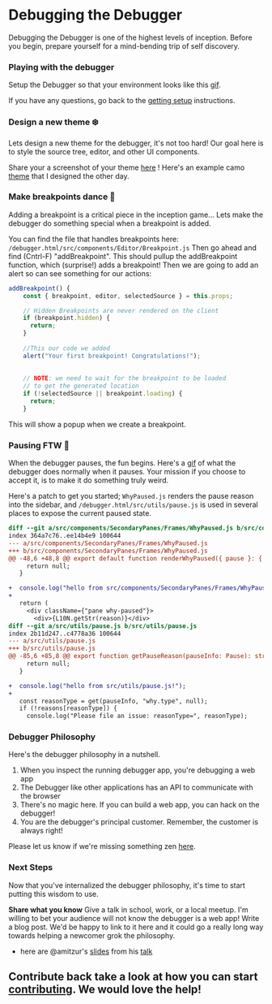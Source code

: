 # Debugging the Debugger

Debugging the Debugger is one of the highest levels of inception. Before you begin, prepare yourself for a mind-bending trip of self discovery.

### Playing with the debugger

Setup the Debugger so that your environment looks like this [gif][debugger-intro-gif].

If you have any questions, go back to the [getting setup][getting-setup] instructions.


### Design a new theme :snowflake:

Lets design a new theme for the debugger, it's not too hard! Our goal here is to style the source tree, editor, and other UI components.

Share your a screenshot of your theme [here](./getting-setup.md) ! Here's an example camo [theme][camo-theme] that I designed the other day.


### Make breakpoints dance :dancers:

Adding a breakpoint is a critical piece in the inception game...
Lets make the debugger do something special when a breakpoint is added.

You can find the file that handles breakpoints here: `/debugger.html/src/components/Editor/Breakpoint.js`
Then go ahead and find (Cntrl-F) "addBreakpoint".  This should pullup the addBreakpoint function, which (surprise!) adds a breakpoint!
Then we are going to add an alert so can see something for our actions:

```javascript
addBreakpoint() {
    const { breakpoint, editor, selectedSource } = this.props;

    // Hidden Breakpoints are never rendered on the client
    if (breakpoint.hidden) {
      return;
    }
	
	//This our code we added
	alert("Your first breakpoint! Congratulations!");
	
	
    // NOTE: we need to wait for the breakpoint to be loaded
    // to get the generated location
    if (!selectedSource || breakpoint.loading) {
      return;
    }
```

This will show a popup when we create a breakpoint.

### Pausing FTW :red_circle:

When the debugger pauses, the fun begins. Here's a [gif](http://g.recordit.co/qutDioRQvy.gif) of what the debugger does normally when it pauses. Your mission if you choose to accept it, is to make it do something truly weird.

Here's a patch to get you started; `WhyPaused.js` renders the pause reason into the sidebar, and `/debugger.html/src/utils/pause.js` is used in several places to expose the current paused state.

```diff
diff --git a/src/components/SecondaryPanes/Frames/WhyPaused.js b/src/components/SecondaryPanes/Frames/WhyPaused.js
index 364a7c76..ee14b4e9 100644
--- a/src/components/SecondaryPanes/Frames/WhyPaused.js
+++ b/src/components/SecondaryPanes/Frames/WhyPaused.js
@@ -48,6 +48,8 @@ export default function renderWhyPaused({ pause }: { pause: Pause }) {
     return null;
   }

+  console.log("hello from src/components/SecondaryPanes/Frames/WhyPaused.js!");
+
   return (
     <div className={"pane why-paused"}>
       <div>{L10N.getStr(reason)}</div>
diff --git a/src/utils/pause.js b/src/utils/pause.js
index 2b11d247..c4778a36 100644
--- a/src/utils/pause.js
+++ b/src/utils/pause.js
@@ -85,6 +85,8 @@ export function getPauseReason(pauseInfo: Pause): string | null {
     return null;
   }

+  console.log("hello from src/utils/pause.js!");
+
   const reasonType = get(pauseInfo, "why.type", null);
   if (!reasons[reasonType]) {
     console.log("Please file an issue: reasonType=", reasonType);
```

### Debugger Philosophy

Here's the debugger philosophy in a nutshell.

1. When you inspect the running debugger app, you're debugging a web app
2. The Debugger like other applications has an API to communicate with the browser
3. There's no magic here. If you can build a web app, you can hack on the debugger!
4. You are the debugger's principal customer. Remember, the customer is always right!

Please let us know if we're missing something zen  [here][getting-started-issue].


### Next Steps

Now that you've internalized the debugger philosophy, it's time to start putting this wisdom to use.

**Share what you know** Give a talk in school, work, or a local meetup. I'm willing to bet your audience will not know the debugger is a web app! Write a blog post. We'd be happy to link to it here and it could go a really long way towards helping a newcomer grok the philosophy.

- here are @amitzur's [slides][amit-slides] from his [talk][amit-tweet]

**Contribute back** take a look at how you can start [contributing][contributing]. We would love the help!
---

[contributing]: ../CONTRIBUTING.md
[getting-setup]: ./getting-setup.md
[getting-started-issue]:https://github.com/devtools-html/debugger.html/issues/1247

[debugger-intro-gif]:http://g.recordit.co/WjHZaXKifZ.gif
[amit-slides]:https://docs.google.com/presentation/d/1jdnvL-BwwxEuFbb9tiRxcT6UT-Ua0jGhy9FKBT4b43E/edit
[amit-tweet]:https://twitter.com/amitzur/status/790153843946426369
[camo-theme]:https://cloud.githubusercontent.com/assets/254562/20683683/ec030354-b57a-11e6-98bc-c8da75721e78.png
